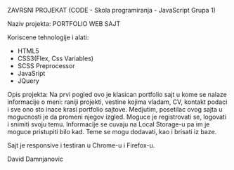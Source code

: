 ZAVRSNI PROJEKAT (CODE - Skola programiranja - JavaScript Grupa 1)

Naziv projekta:
PORTFOLIO WEB SAJT

Koriscene tehnologije i alati:
- HTML5
- CSS3(Flex, Css Variables)
- SCSS Preprocessor
- JavaSript
- JQuery

Opis projekta:
Na prvi pogled ovo je klasican portfolio sajt u kome se nalaze informacije o meni: 
raniji projekti, vestine kojima vladam, CV, kontakt podaci i sve ono sto inace krasi portfolio sajtove.
Medjutim, posetilac ovog sajta u mogucnosti je da promeni njegov izgled.
Moguce je registrovati se, logovati i snimiti svoju temu.
Informacije se cuvaju na Local Storage-u pa im je moguce pristupiti bilo kad.
Teme se mogu dodavati, kao i brisati iz baze.

Sajt je responsive i testiran u Chrome-u i Firefox-u.

David Damnjanovic
 
